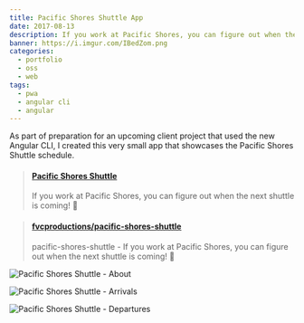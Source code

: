 ```yaml
---
title: Pacific Shores Shuttle App
date: 2017-08-13
description: If you work at Pacific Shores, you can figure out when the next shuttle is coming!
banner: https://i.imgur.com/IBedZom.png
categories:
  - portfolio
  - oss
  - web
tags:
  - pwa
  - angular cli
  - angular
---
```


As part of preparation for an upcoming client project that used the new Angular CLI, I created this very small app that showcases the Pacific Shores Shuttle schedule.

<blockquote class="embedly-card"><h4><a href="https://pacificshoresshuttle.com/">Pacific Shores Shuttle</a></h4><p>If you work at Pacific Shores, you can figure out when the next shuttle is coming! 🚌</p></blockquote>
<script async src="//cdn.embedly.com/widgets/platform.js" charset="UTF-8"></script>

<blockquote class="embedly-card"><h4><a href="https://github.com/fvcproductions/pacific-shores-shuttle">fvcproductions/pacific-shores-shuttle</a></h4><p>pacific-shores-shuttle - If you work at Pacific Shores, you can figure out when the next shuttle is coming! 🚌</p></blockquote>

![Pacific Shores Shuttle - About](https://i.imgur.com/cvmxFvJ.png)

![Pacific Shores Shuttle - Arrivals](https://i.imgur.com/lRGJted.png)

![Pacific Shores Shuttle - Departures](https://i.imgur.com/gblHhxJ.png)
